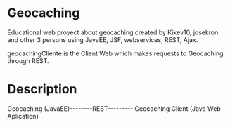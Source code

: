 Geocaching
==========
Educational web proyect about geocaching created by Kikev10, josekron and other 3 persons using JavaEE, JSF, webservices, REST, Ajax.

geocachingCliente is the Client Web which makes requests to Geocaching through REST.

Description
===========

Geocaching (JavaEE)--------REST--------- Geocaching Client (Java Web Aplication)

